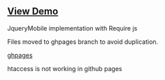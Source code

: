  [View Demo](http://tomalex0.github.com/require-back-jqm-handle)
-

JqueryMobile implementation with Require js

Files moved to ghpages branch to avoid duplication.

[ghpages](https://github.com/tomalex0/require-back-jqm-handle/tree/gh-pages)

htaccess is not working in github pages
